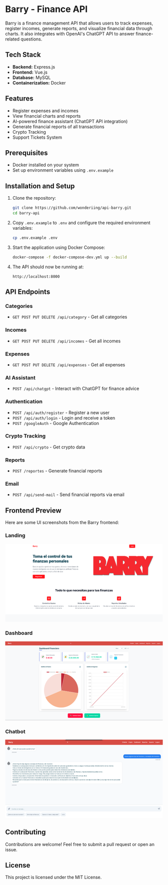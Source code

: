 # Barry - Finance API

Barry is a finance management API that allows users to track expenses, register incomes, generate reports, and visualize financial data through charts. It also integrates with OpenAI's ChatGPT API to answer finance-related questions.

## Tech Stack

- **Backend:** Express.js
- **Frontend:** Vue.js
- **Database:** MySQL
- **Containerization:** Docker

## Features

- Register expenses and incomes
- View financial charts and reports
- AI-powered finance assistant (ChatGPT API integration)
- Generate financial reports of all transactions
- Crypto Tracking
- Support Tickets System

## Prerequisites

- Docker installed on your system
- Set up environment variables using `.env.example`

## Installation and Setup

1. Clone the repository:

   ```bash
   git clone https://github.com/wonderiing/api-barry.git
   cd barry-api
   ```

2. Copy `.env.example` to `.env` and configure the required environment variables:

   ```bash
   cp .env.example .env
   ```

3. Start the application using Docker Compose:

   ```bash
   docker-compose -f docker-compose-dev.yml up --build
   ```

4. The API should now be running at:

   ```
   http://localhost:8000
   ```

## API Endpoints


### Categories
- `GET POST PUT DELETE /api/category` - Get all categories

### Incomes
- `GET POST PUT DELETE /api/incomes` - Get all incomes

### Expenses
- `GET POST PUT DELETE /api/expenses` - Get all expenses

### AI Assistant
- `POST /api/chatgpt` - Interact with ChatGPT for finance advice


### Authentication
- `POST /api/auth/register` - Register a new user
- `POST /api/auth/login` - Login and receive a token
- `POST /googleAuth` - Google Authentication

### Crypto Tracking
- `POST /api/crypto` - Get crypto data

### Reports
- `POST /reportes` - Generate financial reports

### Email
- `POST /api/send-mail` - Send financial reports via email
## Frontend Preview

Here are some UI screenshots from the Barry frontend:

### Landing
![Landing](./images/landing.png)

### Dashboard
![Dashboard](./images/2025-03-25_03-06.png)

### Chatbot
![Chatbot](./images/chatbot.png)

## Contributing

Contributions are welcome! Feel free to submit a pull request or open an issue.

## License

This project is licensed under the MIT License.

